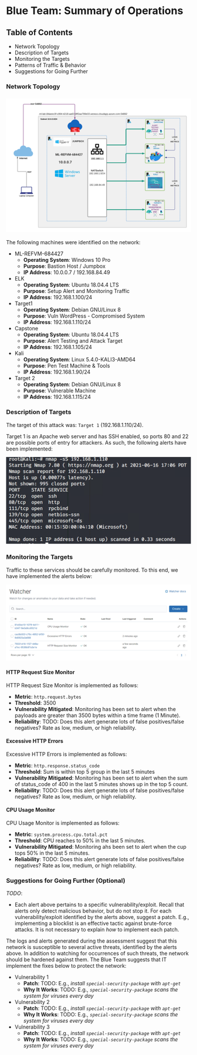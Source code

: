 # Blue Team: Summary of Operations

## Table of Contents
- Network Topology
- Description of Targets
- Monitoring the Targets
- Patterns of Traffic & Behavior
- Suggestions for Going Further

### Network Topology

### ![network_topology](images/defensive/network_topology.png)

The following machines were identified on the network:
- ML-REFVM-684427
  - **Operating System**: Windows 10 Pro
  - **Purpose**: Bastion Host / Jumpbox
  - **IP Address**: 10.0.0.7 / 192.168.84.49
- ELK
  - **Operating System**: Ubuntu 18.04.4 LTS
  - **Purpose**: Setup Alert and Monitoring Traffic
  - **IP Address**: 192.168.1.100/24
- Target1
  - **Operating System**: Debian GNU/Linux 8
  - **Purpose**: Vuln WordPress - Compromised System
  - **IP Address**: 192.168.1.110/24
- Capstone
  - **Operating System**: Ubuntu 18.04.4 LTS
  - **Purpose**: Alert Testing and Attack Target
  - **IP Address**: 192.168.1.105/24
- Kali
  - **Operating System**: Linux 5.4.0-KALI3-AMD64
  - **Purpose**: Pen Test Machine & Tools
  - **IP Address**: 192.168.1.90/24
- Target 2
  - **Operating System**: Debian GNU/Linux 8
  - **Purpose**: Vulnerable Machine
  - **IP Address**: 192.168.1.115/24

### Description of Targets
The target of this attack was: `Target 1` (192.168.1.110/24).

Target 1 is an Apache web server and has SSH enabled, so ports 80 and 22 are possible ports of entry for attackers. As such, the following alerts have been implemented:

![image-20210616200908110](images/defensive/network_port_enumeration.png)

### Monitoring the Targets

Traffic to these services should be carefully monitored. To this end, we have implemented the alerts below:

![image-20210616201046567](images/defensive/watches.png)

#### HTTP Request Size Monitor
HTTP Request Size Monitor is implemented as follows:
  - **Metric**: `http.request.bytes`
  - **Threshold**: 3500
  - **Vulnerability Mitigated**: Monitoring has been set to alert when the payloads are greater than 3500 bytes within a time frame (1 Minute).
  - **Reliability**: TODO: Does this alert generate lots of false positives/false negatives? Rate as low, medium, or high reliability.

#### Excessive HTTP Errors
Excessive HTTP Errors is implemented as follows:
  - **Metric**: `http.response.status_code`
  - **Threshold**: Sum is within top 5 group in the last 5 minutes
  - **Vulnerability Mitigated**: Monitoring has been set to alert when the sum of status_code of 400 in the last 5 minutes shows up in the top 5 count.
  - **Reliability**: TODO: Does this alert generate lots of false positives/false negatives? Rate as low, medium, or high reliability.

#### CPU Usage Monitor
CPU Usage Monitor is implemented as follows:
  - **Metric**: `system.process.cpu.total.pct`
  - **Threshold**: CPU reaches to 50% in the last 5 minutes.
  - **Vulnerability Mitigated**: Monitoring ahs been set to alert when the cup tops 50% in the last 5 minutes.
  - **Reliability**: TODO: Does this alert generate lots of false positives/false negatives? Rate as low, medium, or high reliability.

### Suggestions for Going Further (Optional)
_TODO_: 
- Each alert above pertains to a specific vulnerability/exploit. Recall that alerts only detect malicious behavior, but do not stop it. For each vulnerability/exploit identified by the alerts above, suggest a patch. E.g., implementing a blocklist is an effective tactic against brute-force attacks. It is not necessary to explain _how_ to implement each patch.

The logs and alerts generated during the assessment suggest that this network is susceptible to several active threats, identified by the alerts above. In addition to watching for occurrences of such threats, the network should be hardened against them. The Blue Team suggests that IT implement the fixes below to protect the network:
- Vulnerability 1
  - **Patch**: TODO: E.g., _install `special-security-package` with `apt-get`_
  - **Why It Works**: TODO: E.g., _`special-security-package` scans the system for viruses every day_
- Vulnerability 2
  - **Patch**: TODO: E.g., _install `special-security-package` with `apt-get`_
  - **Why It Works**: TODO: E.g., _`special-security-package` scans the system for viruses every day_
- Vulnerability 3
  - **Patch**: TODO: E.g., _install `special-security-package` with `apt-get`_
  - **Why It Works**: TODO: E.g., _`special-security-package` scans the system for viruses every day_